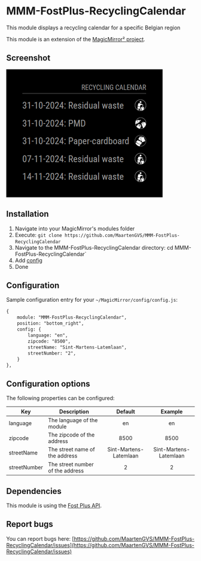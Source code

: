# MMM-FostPlus-RecyclingCalendar

This module displays a recycling calendar for a specific Belgian region

This module is an extension of the [MagicMirror² project](https://github.com/MichMich/MagicMirror).

## Screenshot

![Screenshot](./screenshots/img.png)

## Installation

1. Navigate into your MagicMirror's modules folder
2. Execute: `git clone https://github.com/MaartenGVS/MMM-FostPlus-RecyclingCalendar`
3. Navigate to the MMM-FostPlus-RecyclingCalendar directory: cd MMM-FostPlus-RecyclingCalendar`
4. Add [config](https://github.com/MaartenGVS/MMM-FostPlus-RecyclingCalendar#configuration)
5. Done

## Configuration

Sample configuration entry for your `~/MagicMirror/config/config.js`:

```
{
    module: "MMM-FostPlus-RecyclingCalendar",
    position: "bottom_right",
    config: {
        language: "en",
        zipcode: "8500",
        streetName: "Sint-Martens-Latemlaan",
        streetNumber: "2",
    }
},
```

## Configuration options

The following properties can be configured:

| Key          | Description                      |        Default         |        Example         |
|--------------|----------------------------------|:----------------------:|:----------------------:|
| language     | The language of the module       |           en           |           en           |
| zipcode      | The zipcode of the address       |          8500          |          8500          |
| streetName   | The street name of the address   | Sint-Martens-Latemlaan | Sint-Martens-Latemlaan |
| streetNumber | The street number of the address |           2            |           2            |

## Dependencies

This module is using the [Fost Plus API](https://api.fostplus.be/recyclecms/public/v1).

## Report bugs

You can report bugs
here: [https://github.com/MaartenGVS/MMM-FostPlus-RecyclingCalendar/issues](https://github.com/MaartenGVS/MMM-FostPlus-RecyclingCalendar/issues)
